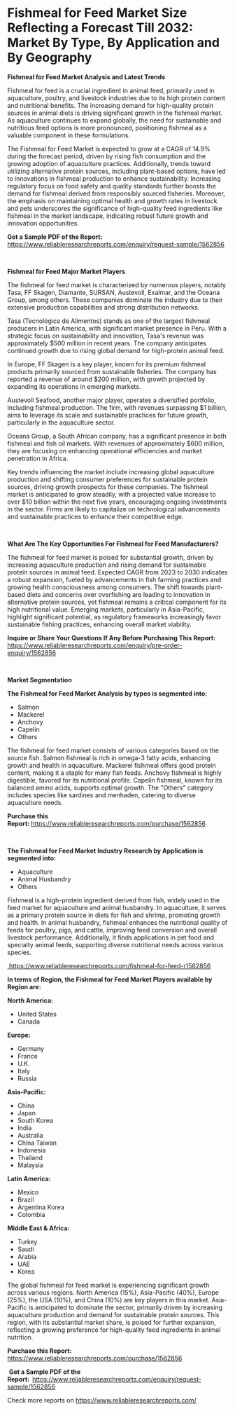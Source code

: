 <p><h1>Fishmeal for Feed Market Size Reflecting a Forecast Till 2032: Market By Type, By Application and By Geography</h1></p><p><strong>Fishmeal for Feed Market Analysis and Latest Trends</strong></p>
<p><p>Fishmeal for feed is a crucial ingredient in animal feed, primarily used in aquaculture, poultry, and livestock industries due to its high protein content and nutritional benefits. The increasing demand for high-quality protein sources in animal diets is driving significant growth in the fishmeal market. As aquaculture continues to expand globally, the need for sustainable and nutritious feed options is more pronounced, positioning fishmeal as a valuable component in these formulations.</p><p>The Fishmeal for Feed Market is expected to grow at a CAGR of 14.9% during the forecast period, driven by rising fish consumption and the growing adoption of aquaculture practices. Additionally, trends toward utilizing alternative protein sources, including plant-based options, have led to innovations in fishmeal production to enhance sustainability. Increasing regulatory focus on food safety and quality standards further boosts the demand for fishmeal derived from responsibly sourced fisheries. Moreover, the emphasis on maintaining optimal health and growth rates in livestock and pets underscores the significance of high-quality feed ingredients like fishmeal in the market landscape, indicating robust future growth and innovation opportunities.</p></p>
<p><strong>Get a Sample PDF of the Report:&nbsp;</strong> <a href="https://www.reliableresearchreports.com/enquiry/request-sample/1562856?utm_campaign=3309&utm_medium=2&utm_source=Github&utm_content=ia&utm_term=30032025&utm_id=fishmeal-for-feed">https://www.reliableresearchreports.com/enquiry/request-sample/1562856</a></p>
<p>&nbsp;</p>
<p><strong>Fishmeal for Feed Major Market Players</strong></p>
<p><p>The fishmeal for feed market is characterized by numerous players, notably Tasa, FF Skagen, Diamante, SURSAN, Austevoll, Exalmar, and the Oceana Group, among others. These companies dominate the industry due to their extensive production capabilities and strong distribution networks.</p><p>Tasa (Tecnológica de Alimentos) stands as one of the largest fishmeal producers in Latin America, with significant market presence in Peru. With a strategic focus on sustainability and innovation, Tasa's revenue was approximately $500 million in recent years. The company anticipates continued growth due to rising global demand for high-protein animal feed.</p><p>In Europe, FF Skagen is a key player, known for its premium fishmeal products primarily sourced from sustainable fisheries. The company has reported a revenue of around $200 million, with growth projected by expanding its operations in emerging markets.</p><p>Austevoll Seafood, another major player, operates a diversified portfolio, including fishmeal production. The firm, with revenues surpassing $1 billion, aims to leverage its scale and sustainable practices for future growth, particularly in the aquaculture sector.</p><p>Oceana Group, a South African company, has a significant presence in both fishmeal and fish oil markets. With revenues of approximately $600 million, they are focusing on enhancing operational efficiencies and market penetration in Africa.</p><p>Key trends influencing the market include increasing global aquaculture production and shifting consumer preferences for sustainable protein sources, driving growth prospects for these companies. The fishmeal market is anticipated to grow steadily, with a projected value increase to over $10 billion within the next five years, encouraging ongoing investments in the sector. Firms are likely to capitalize on technological advancements and sustainable practices to enhance their competitive edge.</p></p>
<p>&nbsp;</p>
<p><strong>What Are The Key Opportunities For Fishmeal for Feed Manufacturers?</strong></p>
<p><p>The fishmeal for feed market is poised for substantial growth, driven by increasing aquaculture production and rising demand for sustainable protein sources in animal feed. Expected CAGR from 2023 to 2030 indicates a robust expansion, fueled by advancements in fish farming practices and growing health consciousness among consumers. The shift towards plant-based diets and concerns over overfishing are leading to innovation in alternative protein sources, yet fishmeal remains a critical component for its high nutritional value. Emerging markets, particularly in Asia-Pacific, highlight significant potential, as regulatory frameworks increasingly favor sustainable fishing practices, enhancing overall market viability.</p></p>
<p><strong>Inquire or Share Your Questions If Any Before Purchasing This Report:</strong> <a href="https://www.reliableresearchreports.com/enquiry/pre-order-enquiry/1562856?utm_campaign=3309&utm_medium=2&utm_source=Github&utm_content=ia&utm_term=30032025&utm_id=fishmeal-for-feed">https://www.reliableresearchreports.com/enquiry/pre-order-enquiry/1562856</a></p>
<p>&nbsp;</p>
<p><strong>Market Segmentation</strong></p>
<p><strong>The Fishmeal for Feed Market Analysis by types is segmented into:</strong></p>
<p><ul><li>Salmon</li><li>Mackerel</li><li>Anchovy</li><li>Capelin</li><li>Others</li></ul></p>
<p><p>The fishmeal for feed market consists of various categories based on the source fish. Salmon fishmeal is rich in omega-3 fatty acids, enhancing growth and health in aquaculture. Mackerel fishmeal offers good protein content, making it a staple for many fish feeds. Anchovy fishmeal is highly digestible, favored for its nutritional profile. Capelin fishmeal, known for its balanced amino acids, supports optimal growth. The "Others" category includes species like sardines and menhaden, catering to diverse aquaculture needs.</p></p>
<p><strong>Purchase this Report:&nbsp;</strong><a href="https://www.reliableresearchreports.com/purchase/1562856?utm_campaign=3309&utm_medium=2&utm_source=Github&utm_content=ia&utm_term=30032025&utm_id=fishmeal-for-feed">https://www.reliableresearchreports.com/purchase/1562856</a></p>
<p>&nbsp;</p>
<p><strong>The Fishmeal for Feed Market Industry Research by Application is segmented into:</strong></p>
<p><ul><li>Aquaculture</li><li>Animal Husbandry</li><li>Others</li></ul></p>
<p><p>Fishmeal is a high-protein ingredient derived from fish, widely used in the feed market for aquaculture and animal husbandry. In aquaculture, it serves as a primary protein source in diets for fish and shrimp, promoting growth and health. In animal husbandry, fishmeal enhances the nutritional quality of feeds for poultry, pigs, and cattle, improving feed conversion and overall livestock performance. Additionally, it finds applications in pet food and specialty animal feeds, supporting diverse nutritional needs across various species.</p></p>
<p><a href="https://www.reliableresearchreports.com/fishmeal-for-feed-r1562856?utm_campaign=3309&utm_medium=2&utm_source=Github&utm_content=ia&utm_term=30032025&utm_id=fishmeal-for-feed">&nbsp;https://www.reliableresearchreports.com/fishmeal-for-feed-r1562856</a></p>
<p><strong>In terms of Region, the Fishmeal for Feed Market Players available by Region are:</strong></p>
<p>
    <p> <strong> North America: </strong>
        <ul>
            <li>United States</li>
            <li>Canada</li>
        </ul>
        </p> 
    <p> <strong> Europe: </strong>
        <ul>
            <li>Germany</li>
            <li>France</li>
            <li>U.K.</li>
            <li>Italy</li>
            <li>Russia</li>
        </ul>
        </p> 
    <p> <strong> Asia-Pacific: </strong>
        <ul>
            <li>China</li>
            <li>Japan</li>
            <li>South Korea</li>
            <li>India</li>
            <li>Australia</li>
            <li>China Taiwan</li>
            <li>Indonesia</li>
            <li>Thailand</li>
            <li>Malaysia</li>
        </ul>
        </p> 
    <p> <strong> Latin America: </strong>
        <ul>
            <li>Mexico</li>
            <li>Brazil</li>
            <li>Argentina Korea</li>
            <li>Colombia</li>
        </ul>
        </p> 
    <p> <strong> Middle East & Africa: </strong>
        <ul>
            <li>Turkey</li>
            <li>Saudi</li>
            <li>Arabia</li>
            <li>UAE</li>
            <li>Korea</li>
        </ul>
    </p>
    </p>
<p><p>The global fishmeal for feed market is experiencing significant growth across various regions. North America (15%), Asia-Pacific (40%), Europe (25%), the USA (10%), and China (10%) are key players in this market. Asia-Pacific is anticipated to dominate the sector, primarily driven by increasing aquaculture production and demand for sustainable protein sources. This region, with its substantial market share, is poised for further expansion, reflecting a growing preference for high-quality feed ingredients in animal nutrition.</p></p>
<p><strong>Purchase this Report: </strong><a href="https://www.reliableresearchreports.com/purchase/1562856?utm_campaign=3309&utm_medium=2&utm_source=Github&utm_content=ia&utm_term=30032025&utm_id=fishmeal-for-feed">https://www.reliableresearchreports.com/purchase/1562856</a></p>
<p>&nbsp;<strong>Get a Sample PDF of the Report:&nbsp;&nbsp;</strong><a href="https://www.reliableresearchreports.com/enquiry/request-sample/1562856?utm_campaign=3309&utm_medium=2&utm_source=Github&utm_content=ia&utm_term=30032025&utm_id=fishmeal-for-feed">https://www.reliableresearchreports.com/enquiry/request-sample/1562856</a></p>
<p><strong></strong></p>
<p>Check more reports on <a href="https://www.reliableresearchreports.com/?utm_campaign=3309&utm_medium=2&utm_source=Github&utm_content=ia&utm_term=30032025&utm_id=fishmeal-for-feed">https://www.reliableresearchreports.com/</a></p>